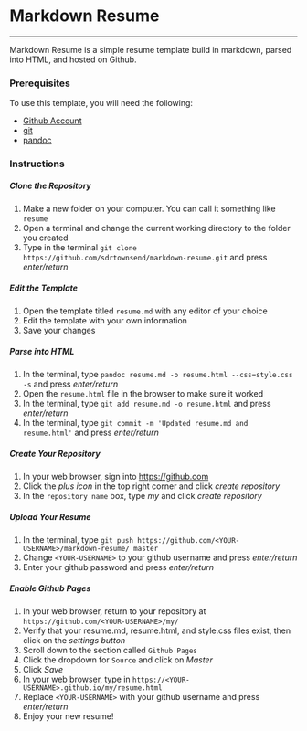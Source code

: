 # Markdown Resume #
******************************
Markdown Resume is a simple resume template build in markdown, parsed into HTML, and hosted on Github. 

### Prerequisites ###
To use this template, you will need the following:  
* [Github Account](https:github.com/)
* [git](https://git-scm.com/)
* [pandoc](https://pandoc.org/)


### Instructions ###

##### Clone the Repository #####
1. Make a new folder on your computer. You can call it something like ``` resume ```
2. Open a terminal and change the current working directory to the folder you created
3. Type in the terminal ``` git clone https://github.com/sdrtownsend/markdown-resume.git ``` and press *enter/return*

##### Edit the Template #####
1. Open the template titled ``` resume.md ``` with any editor of your choice
2. Edit the template with your own information
3. Save your changes

##### Parse into HTML #####
1. In the terminal, type ``` pandoc resume.md -o resume.html --css=style.css -s ``` and press *enter/return*
2. Open the ``` resume.html ``` file in the browser to make sure it worked
3. In the terminal, type ``` git add resume.md -o resume.html ``` and press *enter/return*
4. In the terminal, type ``` git commit -m 'Updated resume.md and resume.html' ``` and press *enter/return*

##### Create Your Repository #####
1. In your web browser, sign into https://github.com
2. Click the *plus icon* in the top right corner and click *create repository*
3. In the ``` repository name ``` box, type *my* and click *create repository*

##### Upload Your Resume #####
1. In the terminal, type ``` git push https://github.com/<YOUR-USERNAME>/markdown-resume/ master ```
2. Change ``` <YOUR-USERNAME> ``` to your github username and press *enter/return*
3. Enter your github password and press *enter/return*

##### Enable Github Pages #####
1. In your web browser, return to your repository at ``` https://github.com/<YOUR-USERNAME>/my/ ```
2. Verify that your resume.md, resume.html, and style.css files exist, then click on the *settings button*
3. Scroll down to the section called ``` Github Pages ```
4. Click the dropdown for ``` Source ``` and click on *Master*
5. Click *Save*
6. In your web browser, type in ``` https://<YOUR-USERNAME>.github.io/my/resume.html ```
7. Replace ``` <YOUR-USERNAME> ``` with your github username and press *enter/return*
8. Enjoy your new resume!
